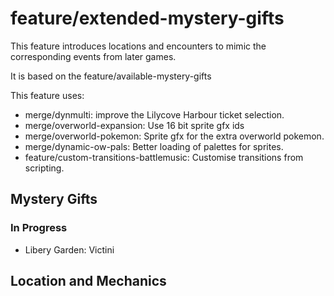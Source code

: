# feature/extended-mystery-gifts

This feature introduces locations and encounters to mimic the corresponding events from later games.

It is based on the feature/available-mystery-gifts

This feature uses:
- merge/dynmulti: improve the Lilycove Harbour ticket selection.
- merge/overworld-expansion: Use 16 bit sprite gfx ids
- merge/overworld-pokemon: Sprite gfx for the extra overworld pokemon.
- merge/dynamic-ow-pals: Better loading of palettes for sprites.
- feature/custom-transitions-battlemusic: Customise transitions from scripting.

## Mystery Gifts

### In Progress
- Libery Garden: Victini

## Location and Mechanics
